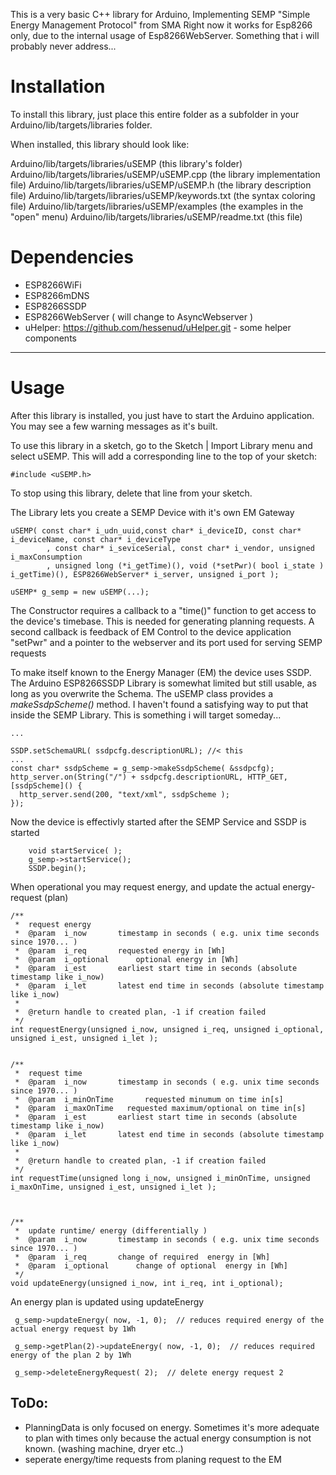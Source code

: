 This is a very basic C++ library for Arduino, Implementing SEMP "Simple Energy Management Protocol" from SMA
Right now it works for Esp8266  only, due to the internal usage of Esp8266WebServer. Something that i will probably never address...

Installation
================

To install this library, just place this entire folder as a subfolder in your
Arduino/lib/targets/libraries folder.

When installed, this library should look like:

Arduino/lib/targets/libraries/uSEMP              (this library's folder)
Arduino/lib/targets/libraries/uSEMP/uSEMP.cpp     (the library implementation file)
Arduino/lib/targets/libraries/uSEMP/uSEMP.h       (the library description file)
Arduino/lib/targets/libraries/uSEMP/keywords.txt (the syntax coloring file)
Arduino/lib/targets/libraries/uSEMP/examples     (the examples in the "open" menu)
Arduino/lib/targets/libraries/uSEMP/readme.txt   (this file)

Dependencies
==============
 - ESP8266WiFi
 - ESP8266mDNS
 - ESP8266SSDP
 - ESP8266WebServer      ( will change to AsyncWebserver )
 - uHelper:	https://github.com/hessenud/uHelper.git		- some helper components



---

Usage
==============
After this library is installed, you just have to start the Arduino application.
You may see a few warning messages as it's built.

To use this library in a sketch, go to the Sketch | Import Library menu and
select uSEMP.  This will add a corresponding line to the top of your sketch:

    #include <uSEMP.h>

To stop using this library, delete that line from your sketch.

The Library lets you create a SEMP Device with it's own EM Gateway

    uSEMP( const char* i_udn_uuid,const char* i_deviceID, const char* i_deviceName, const char* i_deviceType
			, const char* i_seviceSerial, const char* i_vendor, unsigned i_maxConsumption
			, unsigned long (*i_getTime)(), void (*setPwr)( bool i_state ) i_getTime)(), ESP8266WebServer* i_server, unsigned i_port );
	
    uSEMP* g_semp = new uSEMP(...);
    
The Constructor requires a callback to a "time()" function to get access to the device's timebase. This is needed for generating planning requests.
A second callback is feedback of EM Control to the device application "setPwr" and a pointer to the webserver and its port used for serving SEMP requests


To make itself known to the Energy Manager (EM) the device uses SSDP. The Arduino ESP8266SSDP Library is somewhat limited but still usable,
as long as you overwrite the Schema. The uSEMP class provides a _makeSsdpScheme()_ method. I haven't found a satisfying way to put that 
inside the SEMP Library. This is something i will target someday...

	...
	
    SSDP.setSchemaURL( ssdpcfg.descriptionURL); //< this 
	...
    const char* ssdpScheme = g_semp->makeSsdpScheme( &ssdpcfg);
    http_server.on(String("/") + ssdpcfg.descriptionURL, HTTP_GET, [ssdpScheme]() {
      http_server.send(200, "text/xml", ssdpScheme ); 
    });
    
Now the device is effectivly started after the SEMP Service and SSDP is started

		void startService( );   
		g_semp->startService(); 
		SSDP.begin();
		
When operational you may request energy, and update the actual energy-request (plan)		

	/**
	 *  request energy
	 *  @param  i_now		timestamp in seconds ( e.g. unix time seconds since 1970... )
	 *  @param  i_req 		requested energy in [Wh]
	 *  @param  i_optional		optional energy in [Wh]
	 *  @param  i_est		earliest start time in seconds (absolute timestamp like i_now)
	 *  @param  i_let		latest end time in seconds (absolute timestamp like i_now)
	 *
	 *  @return handle to created plan, -1 if creation failed
	 */
	int requestEnergy(unsigned i_now, unsigned i_req, unsigned i_optional, unsigned i_est, unsigned i_let );
	
	
    /**
     *  request time
     *  @param  i_now       timestamp in seconds ( e.g. unix time seconds since 1970... )
     *  @param  i_minOnTime       requested minumum on time in[s]
     *  @param  i_maxOnTime   requested maximum/optional on time in[s]
     *  @param  i_est       earliest start time in seconds (absolute timestamp like i_now)
     *  @param  i_let       latest end time in seconds (absolute timestamp like i_now)
     *
     *  @return handle to created plan, -1 if creation failed
     */
    int requestTime(unsigned long i_now, unsigned i_minOnTime, unsigned i_maxOnTime, unsigned i_est, unsigned i_let );
 


	/**
	 *  update runtime/ energy (differentially )
	 *  @param  i_now		timestamp in seconds ( e.g. unix time seconds since 1970... )
	 *  @param  i_req 		change of required  energy in [Wh]
	 *  @param  i_optional		change of optional  energy in [Wh]
	 */
	void updateEnergy(unsigned i_now, int i_req, int i_optional);
	
An energy plan is updated using updateEnergy
	 
	 g_semp->updateEnergy( now, -1, 0);  // reduces required energy of the actual energy request by 1Wh
	 
	 g_semp->getPlan(2)->updateEnergy( now, -1, 0);  // reduces required energy of the plan 2 by 1Wh
	 
	 g_semp->deleteEnergyRequest( 2);  // delete energy request 2



ToDo: 
-----------------------------		
* PlanningData is only focused on energy. Sometimes it's more adequate to plan with times only because the actual energy consumption is not known. 
(washing machine, dryer etc..)
* seperate energy/time requests from planing request to the EM     